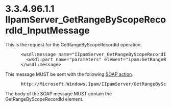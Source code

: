 <html dir="LTR" xmlns:mshelp="http://msdn.microsoft.com/mshelp" xmlns:ddue="http://ddue.schemas.microsoft.com/authoring/2003/5" xmlns:xlink="http://www.w3.org/1999/xlink" xmlns:tool="http://www.microsoft.com/tooltip">
 <body>
 <div id="header">
 <h1 class="heading">3.3.4.96.1.1 IIpamServer_GetRangeByScopeRecordId_InputMessage</h1>
 </div>
 <div id="mainSection">
 <div id="mainBody">
 <div id="allHistory" class="saveHistory"></div>
 <div id="sectionSection0" class="section" name="collapseableSection">
 

<p>This is the request for the GetRangeByScopeRecordId
operation.</p>

<dl>
<dd>
<div><pre> &lt;wsdl:message name=&quot;IIpamServer_GetRangeByScopeRecordId_InputMessage&quot;&gt;
   &lt;wsdl:part name=&quot;parameters&quot; element=&quot;ipam:GetRangeByScopeRecordId&quot; /&gt;
 &lt;/wsdl:message&gt;
</pre></div>
</dd></dl>

<p>This message MUST be sent with the following <a href="21b4a631-8f28-420f-822f-c5f879d5046e.md#gt_c1358651-96c1-4ce0-8e1f-b0b7a94145e3">SOAP action</a>.</p>

<dl>
<dd>
<div><pre> http://Microsoft.Windows.Ipam/IIpamServer/GetRangeByScopeRecordId
</pre></div>
</dd></dl>

<p>The body of the SOAP message MUST contain the
GetRangeByScopeRecordId element.</p>


 </div>
 </div>
 </div>
 </body>
</html>